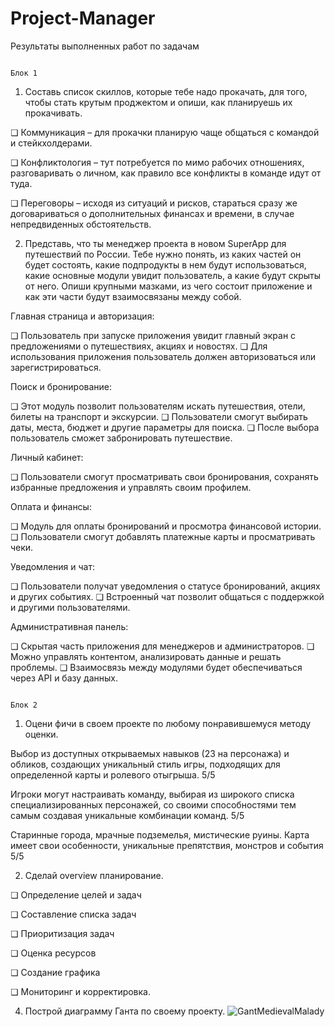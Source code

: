 # Project-Manager
Результаты выполненных работ по задачам

                                                                                Блок 1

1. Составь список скиллов, которые тебе надо прокачать, для того, чтобы стать крутым проджектом и опиши, как планируешь их прокачивать.

❏ Коммуникация – для прокачки планирую чаще общаться с командой и стейкхолдерами.

❏ Конфликтология – тут потребуется по мимо рабочих отношениях, разговаривать о личном, как правило все конфликты в команде идут от туда.

❏ Переговоры – исходя из ситуаций и рисков, стараться сразу же договариваться о дополнительных финансах и времени, в случае непредвиденных обстоятельств.

2. Представь, что ты менеджер проекта в новом SuperApp для путешествий по России. Тебе нужно понять, из каких частей он будет состоять, какие подпродукты в нем будут использоваться, какие основные модули увидит пользователь, а какие будут скрыты от него. Опиши крупными мазками, из чего состоит приложение и как эти части будут взаимосвязаны между собой.

Главная страница и авторизация:

❏ Пользователь при запуске приложения увидит главный экран с предложениями о путешествиях, акциях и новостях.
❏ Для использования приложения пользователь должен авторизоваться или зарегистрироваться.

Поиск и бронирование:

❏ Этот модуль позволит пользователям искать путешествия, отели, билеты на транспорт и экскурсии.
❏ Пользователи смогут выбирать даты, места, бюджет и другие параметры для поиска.
❏ После выбора пользователь сможет забронировать путешествие.

Личный кабинет:

❏ Пользователи смогут просматривать свои бронирования, сохранять избранные предложения и управлять своим профилем.

Оплата и финансы:

❏ Модуль для оплаты бронирований и просмотра финансовой истории.
❏ Пользователи смогут добавлять платежные карты и просматривать чеки.

Уведомления и чат:

❏ Пользователи получат уведомления о статусе бронирований, акциях и других событиях.
❏ Встроенный чат позволит общаться с поддержкой и другими пользователями.

Административная панель:

❏ Скрытая часть приложения для менеджеров и администраторов.
❏ Можно управлять контентом, анализировать данные и решать проблемы.
❏ Взаимосвязь между модулями будет обеспечиваться через API и базу данных.

                                                                                 Блок 2

1. Оцени фичи в своем проекте по любому понравившемуся методу оценки.

Выбор из доступных открываемых навыков (23 на персонажа) и обликов, создающих уникальный стиль игры, подходящих для определенной карты и ролевого отыгрыша. 5/5

Игроки могут настраивать команду, выбирая из широкого списка специализированных персонажей, со своими способностями тем самым создавая уникальные комбинации команд. 5/5

Старинные города, мрачные подземелья, мистические руины. Карта имеет свои особенности, уникальные препятствия, монстров и события 5/5

2. Сделай overview планирование.

❏ Определение целей и задач

❏ Составление списка задач

❏ Приоритизация задач

❏ Оценка ресурсов

❏ Создание графика

❏ Мониторинг и корректировка.

4. Построй диаграмму Ганта по своему проекту.
![GantMedievalMalady](https://github.com/qmamorup/Project-Manager/assets/96193979/0653b9cf-7bd9-475e-a52b-5bce53cdde18)
